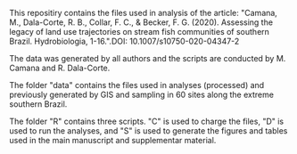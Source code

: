 This repositiry contains the files used in analysis of the article: "Camana, M., Dala-Corte, R. B., Collar, F. C., & Becker, F. G. (2020). Assessing the legacy of land use trajectories on stream fish communities of southern Brazil. Hydrobiologia, 1-16.".DOI: 10.1007/s10750-020-04347-2

The data was generated by all authors and the scripts are conducted by M. Camana and R. Dala-Corte. 

The folder "data" contains the files used in analyses (processed) and previously generated by GIS and sampling in 60 sites along the extreme southern Brazil. 

The folder "R" contains three scripts. "C" is used to charge the files, "D" is used to run the analyses, and "S" is used to generate the figures and tables used in the main manuscript and supplementar material.